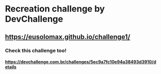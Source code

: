 # Recreation challenge by DevChallenge
## https://eusolomax.github.io/challenge1/
### Check this challenge too!
#### https://devchallenge.com.br/challenges/5ec9a7fc10e94a38493d3910/details
